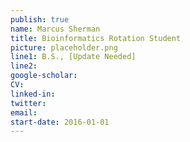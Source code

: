 ```yaml
---
publish: true
name: Marcus Sherman
title: Bioinformatics Rotation Student
picture: placeholder.png
line1: B.S., [Update Needed]
line2: 
google-scholar: 
CV:
linked-in: 
twitter:
email:
start-date: 2016-01-01
---
```

